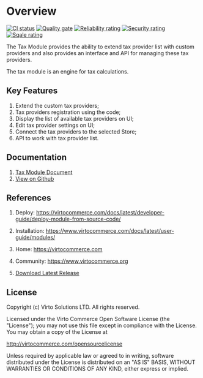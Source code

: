 
# Overview

[![CI status](https://github.com/VirtoCommerce/vc-module-tax/workflows/Module%20CI/badge.svg?branch=dev)](https://github.com/VirtoCommerce/vc-module-tax/actions?query=workflow%3A"Module+CI") [![Quality gate](https://sonarcloud.io/api/project_badges/measure?project=VirtoCommerce_vc-module-tax&metric=alert_status&branch=dev)](https://sonarcloud.io/dashboard?id=VirtoCommerce_vc-module-tax) [![Reliability rating](https://sonarcloud.io/api/project_badges/measure?project=VirtoCommerce_vc-module-tax&metric=reliability_rating&branch=dev)](https://sonarcloud.io/dashboard?id=VirtoCommerce_vc-module-tax) [![Security rating](https://sonarcloud.io/api/project_badges/measure?project=VirtoCommerce_vc-module-tax&metric=security_rating&branch=dev)](https://sonarcloud.io/dashboard?id=VirtoCommerce_vc-module-tax) [![Sqale rating](https://sonarcloud.io/api/project_badges/measure?project=VirtoCommerce_vc-module-tax&metric=sqale_rating&branch=dev)](https://sonarcloud.io/dashboard?id=VirtoCommerce_vc-module-tax)

The Tax Module provides the ability to extend tax provider list with custom providers and also provides an interface and API for managing these tax providers.

The tax module is an engine for tax calculations.

## Key Features

1. Extend the custom tax providers;
1. Tax providers registration using the code;
1. Display the list of available tax providers on UI;
1. Edit tax provider settings on UI;
1. Connect the tax providers to the selected Store;
1. API to work with tax provider list.

## Documentation

1. [Tax Module Document](/docs/index.md)
1. [View on Github](https://github.com/VirtoCommerce/vc-module-tax/tree/master)

## References

1. Deploy: https://virtocommerce.com/docs/latest/developer-guide/deploy-module-from-source-code/

1. Installation: https://www.virtocommerce.com/docs/latest/user-guide/modules/

1. Home: https://virtocommerce.com

1. Community: https://www.virtocommerce.org

1. [Download Latest Release](https://github.com/VirtoCommerce/vc-module-tax/releases)

## License

Copyright (c) Virto Solutions LTD. All rights reserved.

Licensed under the Virto Commerce Open Software License (the "License"); you may not use this file except in compliance with the License. You may obtain a copy of the License at

http://virtocommerce.com/opensourcelicense

Unless required by applicable law or agreed to in writing, software distributed under the License is distributed on an "AS IS" BASIS, WITHOUT WARRANTIES OR CONDITIONS OF ANY KIND, either express or implied.
